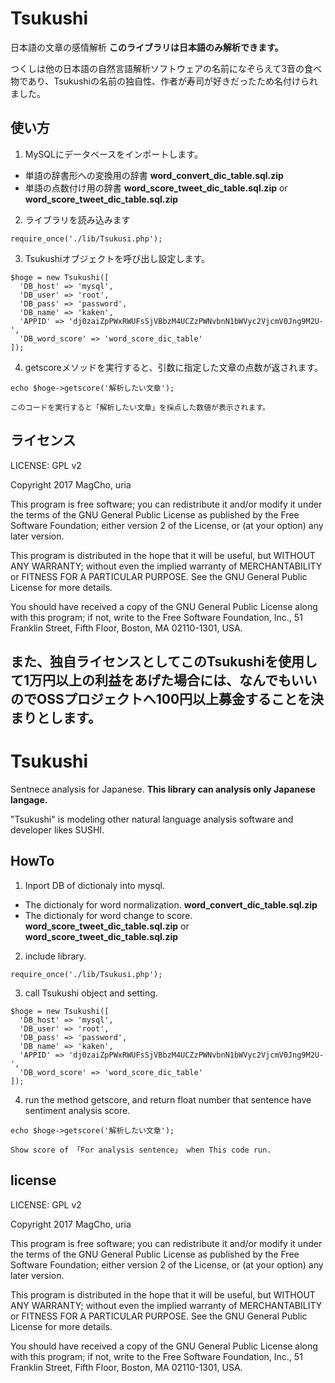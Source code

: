# Tsukushi
日本語の文章の感情解析
**このライブラリは日本語のみ解析できます。**


つくしは他の日本語の自然言語解析ソフトウェアの名前になぞらえて3音の食べ物であり、Tsukushiの名前の独自性、作者が寿司が好きだったため名付けられました。


## 使い方

1. MySQLにデータベースをインポートします。

  * 単語の辞書形への変換用の辞書 **word_convert_dic_table.sql.zip**
  * 単語の点数付け用の辞書 **word_score_tweet_dic_table.sql.zip** or **word_score_tweet_dic_table.sql.zip**

2. ライブラリを読み込みます
```
require_once('./lib/Tsukusi.php');
```


3. Tsukushiオブジェクトを呼び出し設定します。
```
$hoge = new Tsukushi([
  'DB_host' => 'mysql',
  'DB_user' => 'root',
  'DB_pass' => 'password',
  'DB_name' => 'kaken',
  'APPID' => 'dj0zaiZpPWxRWUFsSjVBbzM4UCZzPWNvbnN1bWVyc2VjcmV0Jng9M2U-',
  'DB_word_score' => 'word_score_dic_table'
]);
```

4. getscoreメソッドを実行すると、引数に指定した文章の点数が返されます。
```
echo $hoge->getscore('解析したい文章');
```
    このコードを実行すると「解析したい文章」を採点した数値が表示されます。

## ライセンス

LICENSE: GPL v2


Copyright 2017 MagCho, uria

This program is free software; you can redistribute it and/or
modify it under the terms of the GNU General Public License
as published by the Free Software Foundation; either version 2
of the License, or (at your option) any later version.

This program is distributed in the hope that it will be useful,
but WITHOUT ANY WARRANTY; without even the implied warranty of
MERCHANTABILITY or FITNESS FOR A PARTICULAR PURPOSE.  See the
GNU General Public License for more details.

You should have received a copy of the GNU General Public License
along with this program; if not, write to the Free Software
Foundation, Inc., 51 Franklin Street, Fifth Floor, Boston, MA  02110-1301, USA.


**また、独自ライセンスとしてこのTsukushiを使用して1万円以上の利益をあげた場合には、なんでもいいのでOSSプロジェクトへ100円以上募金することを決まりとします。**
----

# Tsukushi
Sentnece analysis for Japanese.
**This library can analysis only Japanese langage.**



"Tsukushi" is modeling other natural language analysis software and
developer likes SUSHI.



## HowTo

1. Inport DB of dictionaly into mysql.

  * The dictionaly for word normalization.  **word_convert_dic_table.sql.zip**
  * The dictionaly for word change to score. **word_score_tweet_dic_table.sql.zip** or **word_score_tweet_dic_table.sql.zip**


2. include library.
```
require_once('./lib/Tsukusi.php');
```


3. call Tsukushi object and setting.
```
$hoge = new Tsukushi([
  'DB_host' => 'mysql',
  'DB_user' => 'root',
  'DB_pass' => 'password',
  'DB_name' => 'kaken',
  'APPID' => 'dj0zaiZpPWxRWUFsSjVBbzM4UCZzPWNvbnN1bWVyc2VjcmV0Jng9M2U-',
  'DB_word_score' => 'word_score_dic_table'
]);
```

4. run the method getscore, and return float number that sentence have sentiment analysis score.
```
echo $hoge->getscore('解析したい文章');
```

    Show score of 「For analysis sentence」 when This code run.

## license

LICENSE: GPL v2


Copyright 2017 MagCho, uria

This program is free software; you can redistribute it and/or
modify it under the terms of the GNU General Public License
as published by the Free Software Foundation; either version 2
of the License, or (at your option) any later version.

This program is distributed in the hope that it will be useful,
but WITHOUT ANY WARRANTY; without even the implied warranty of
MERCHANTABILITY or FITNESS FOR A PARTICULAR PURPOSE.  See the
GNU General Public License for more details.

You should have received a copy of the GNU General Public License
along with this program; if not, write to the Free Software
Foundation, Inc., 51 Franklin Street, Fifth Floor, Boston, MA  02110-1301, USA.
